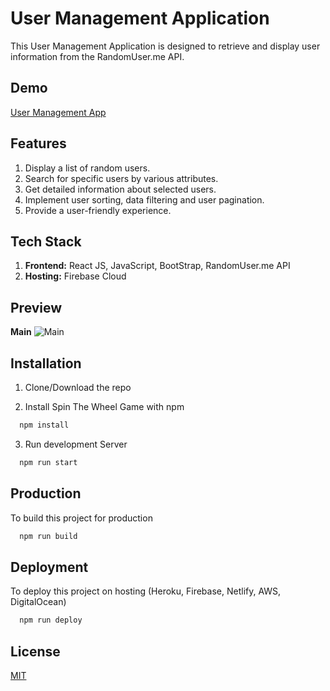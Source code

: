 # User Management Application

This User Management Application is designed to retrieve and display user information from the RandomUser.me API.

## Demo

[User Management App](https://randomusersmanagement.web.app/)

## Features

1. Display a list of random users.
2. Search for specific users by various attributes.
3. Get detailed information about selected users.
4. Implement user sorting, data filtering and user pagination.
5. Provide a user-friendly experience.

## Tech Stack

1. **Frontend:** React JS, JavaScript, BootStrap, RandomUser.me API
2. **Hosting:** Firebase Cloud

## Preview

**Main**
![Main]()

## Installation

1. Clone/Download the repo

2. Install Spin The Wheel Game with npm

```bash
  npm install
```

3. Run development Server

```bash
  npm run start
```

## Production

To build this project for production

```bash
  npm run build
```

## Deployment

To deploy this project on hosting (Heroku, Firebase, Netlify, AWS, DigitalOcean)

```bash
  npm run deploy
```

## License

[MIT](https://choosealicense.com/licenses/mit/)
